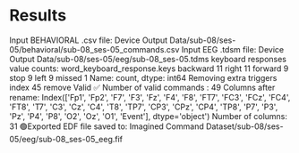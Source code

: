 # Results

Input BEHAVIORAL .csv file: Device Output Data/sub-08/ses-05/behavioral/sub-08_ses-05_commands.csv
Input EEG .tdsm file: Device Output Data/sub-08/ses-05/eeg/sub-08_ses-05.tdms
keyboard responses value counts:
 word_keyboard_response.keys
backward    11
right       11
forward      9
stop         9
left         9
missed       1
Name: count, dtype: int64
Removing extra triggers
index 45 remove
Valid ✅
Number of valid commands : 49
Columns after rename:
 Index(['Fp1', 'Fp2', 'F7', 'F3', 'Fz', 'F4', 'F8', 'FT7', 'FC3', 'FCz', 'FC4',
       'FT8', 'T7', 'C3', 'Cz', 'C4', 'T8', 'TP7', 'CP3', 'CPz', 'CP4', 'TP8',
       'P7', 'P3', 'Pz', 'P4', 'P8', 'O2', 'Oz', 'O1', 'Event'],
      dtype='object')
Number of columns: 31
🟢Exported EDF file saved to: Imagined Command Dataset/sub-08/ses-05/eeg/sub-08_ses-05_eeg.fif
